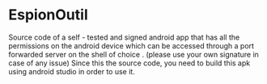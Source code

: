 # EspionOutil
Source code of a self - tested and signed android app that has all the permissions on the android device which can be accessed through a port forwarded server on the shell of choice . (please use your own signature in case of any issue)
Since this the source code, you need to build this apk using android studio in order to use it.
